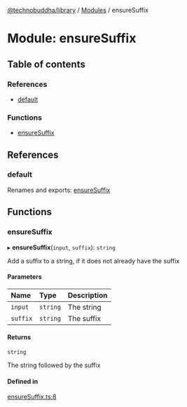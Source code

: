 [@technobuddha/library](../../README.md) / [Modules](../Modules.md) / ensureSuffix

# Module: ensureSuffix

## Table of contents

### References

- [default](ensureSuffix.md#default)

### Functions

- [ensureSuffix](ensureSuffix.md#ensuresuffix)

## References

### default

Renames and exports: [ensureSuffix](ensureSuffix.md#ensuresuffix)

## Functions

### ensureSuffix

▸ **ensureSuffix**(`input`, `suffix`): `string`

Add a suffix to a string, if it does not already have the suffix

#### Parameters

| Name | Type | Description |
| :------ | :------ | :------ |
| `input` | `string` | The string |
| `suffix` | `string` | The suffix |

#### Returns

`string`

The string followed by the suffix

#### Defined in

[ensureSuffix.ts:8](../../src/ensureSuffix.ts#L8)
